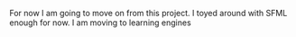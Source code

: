 For now I am going to move on from this project. I toyed around with SFML enough for now. I am moving to learning engines
